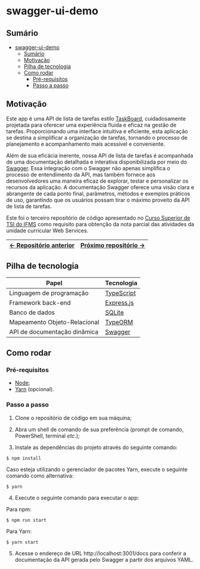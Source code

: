 # swagger-ui-demo

## Sumário

- [swagger-ui-demo](#swagger-ui-demo)
  - [Sumário](#sumário)
  - [Motivação](#motivação)
  - [Pilha de tecnologia](#pilha-de-tecnologia)
  - [Como rodar](#como-rodar)
    - [Pré-requisitos](#pré-requisitos)
    - [Passo a passo](#passo-a-passo)

## Motivação

Este app é uma API de lista de tarefas estilo [TaskBoard](https://tasksboard.com/), cuidadosamente projetada para oferecer uma experiência fluida e eficaz na gestão de tarefas. Proporcionando uma interface intuitiva e eficiente, esta aplicação se destina a simplificar a organização de tarefas, tornando o processo de planejamento e acompanhamento mais acessível e conveniente.

Além de sua eficácia inerente, nossa API de lista de tarefas é acompanhada de uma documentação detalhada e interativa disponibilizada por meio do [Swagger](https://swagger.io/). Essa integração com o Swagger não apenas simplifica o processo de entendimento da API, mas também fornece aos desenvolvedores uma maneira eficaz de explorar, testar e personalizar os recursos da aplicação. A documentação Swagger oferece uma visão clara e abrangente de cada ponto final, parâmetros, métodos e exemplos práticos de uso, garantindo que os usuários possam tirar o máximo proveito da API de lista de tarefas.

Este foi o terceiro repositório de código apresentado no [Curso Superior de TSI do IFMS](https://www.ifms.edu.br/campi/campus-aquidauana/cursos/graduacao/sistemas-para-internet/sistemas-para-internet) como requisito para obtenção da nota parcial das atividades da unidade curricular Web Services.

| [&larr; Repositório anterior](https://github.com/mdccg/blog-api) | [Próximo repositório &rarr;](#) |
|-|-|

## Pilha de tecnologia

| Papel | Tecnologia |
|-|-|
| Linguagem de programação | [TypeScript](https://www.typescriptlang.org/) |
| Framework back-end | [Express.js](https://expressjs.com/pt-br/) |
| Banco de dados | [SQLite](https://www.sqlite.org/) |
| Mapeamento Objeto-Relacional | [TypeORM](https://typeorm.io/) |
| API de documentação dinâmica | [Swagger](https://swagger.io/) |

## Como rodar

### Pré-requisitos

- [Node](https://nodejs.org/en/download/);
- [Yarn](https://yarnpkg.com/) (opcional).

### Passo a passo

1. Clone o repositório de código em sua máquina;
   
2. Abra um shell de comando de sua preferência (prompt de comando, PowerShell, terminal _etc_.);

3. Instale as dependências do projeto através do seguinte comando:

```console
$ npm install
```

Caso esteja utilizando o gerenciador de pacotes Yarn, execute o seguinte comando como alternativa:

```console
$ yarn
```

4. Execute o seguinte comando para executar o app:

Para npm:

```console
$ npm run start
```

Para Yarn:

```console
$ yarn start
```

5. Acesse o endereço de URL http://localhost:3001/docs para conferir a documentação da API gerada pelo Swagger a partir dos arquivos YAML.
